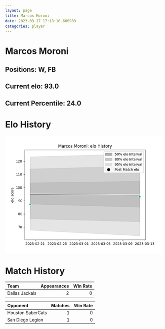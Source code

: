 ```yaml
---  
layout: page  
title: Marcos Moroni  
date: 2023-03-17 17:18:10.660983  
categories: player  
---
```

# Marcos Moroni

## Positions: W, FB

## Current elo: 93.0

## Current Percentile: 24.0

# Elo History


![elo history](history_MarcosMoroni.png)
# Match History


| Team           |   Appearances |   Win Rate |
|:---------------|--------------:|-----------:|
| Dallas Jackals |             2 |          0 |

| Opponent          |   Matches |   Win Rate |
|:------------------|----------:|-----------:|
| Houston SaberCats |         1 |          0 |
| San Diego Legion  |         1 |          0 |